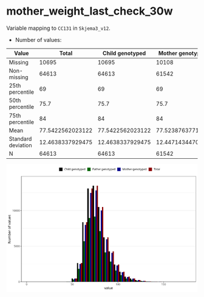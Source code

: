 # mother_weight_last_check_30w
Variable mapping to `CC131` in `Skjema3_v12`.
- Number of values:

| Value | Total | Child genotyped | Mother genotyped | Father genotyped |
| ----- | ----- | --------------- | ---------------- | ---------------- |
| Missing | 10695 | 10695 | 10108 | 6384 |
| Non-missing | 64613 | 64613 | 61542 | 43700 |
| 25th percentile | 69 | 69 | 69 | 68.9 |
| 50th percentile | 75.7 | 75.7 | 75.7 | 75.5 |
| 75th percentile | 84 | 84 | 84 | 84 |
| Mean | 77.5422562023122 | 77.5422562023122 | 77.5238763771083 | 77.3813684210526 |
| Standard deviation | 12.4638337929475 | 12.4638337929475 | 12.4471434470489 | 12.395524049322 |
| N | 64613 | 64613 | 61542 | 43700 |



![](mother_weight_last_check_30w_n.png)



